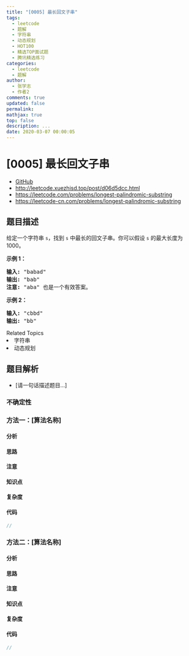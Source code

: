 ```yaml
---
title: "[0005] 最长回文子串"
tags:
  - leetcode
  - 题解
  - 字符串
  - 动态规划
  - HOT100
  - 精选TOP面试题
  - 腾讯精选练习
categories:
  - leetcode
  - 题解
author:
  - 张学志
  - 作者2
comments: true
updated: false
permalink:
mathjax: true
top: false
description: ...
date: 2020-03-07 00:00:05
---
```



# [0005] 最长回文子串
* [GitHub](https://github.com/algoboy101/LeetCodeCrowdsource/tree/master/_posts/QA/%5B0005%5D%20%E6%9C%80%E9%95%BF%E5%9B%9E%E6%96%87%E5%AD%90%E4%B8%B2.md)
* http://leetcode.xuezhisd.top/post/d06d5dcc.html
* https://leetcode.com/problems/longest-palindromic-substring
* https://leetcode-cn.com/problems/longest-palindromic-substring


## 题目描述

<p>给定一个字符串 <code>s</code>，找到 <code>s</code> 中最长的回文子串。你可以假设&nbsp;<code>s</code> 的最大长度为 1000。</p>

<p><strong>示例 1：</strong></p>

<pre><strong>输入:</strong> &quot;babad&quot;
<strong>输出:</strong> &quot;bab&quot;
<strong>注意:</strong> &quot;aba&quot; 也是一个有效答案。
</pre>

<p><strong>示例 2：</strong></p>

<pre><strong>输入:</strong> &quot;cbbd&quot;
<strong>输出:</strong> &quot;bb&quot;
</pre>
<div><div>Related Topics</div><div><li>字符串</li><li>动态规划</li></div></div>


## 题目解析
* [请一句话描述题目...]

### 不确定性


### 方法一：[算法名称]

#### 分析

#### 思路

#### 注意

#### 知识点

#### 复杂度

#### 代码

```cpp
//
```


### 方法二：[算法名称]

#### 分析

#### 思路

#### 注意

#### 知识点

#### 复杂度

#### 代码

```cpp
//
```


